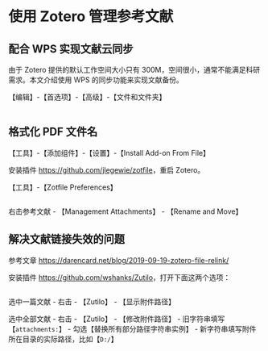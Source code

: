 # 使用 Zotero 管理参考文献

## 配合 WPS 实现文献云同步

由于 Zotero 提供的默认工作空间大小只有 300M，空间很小，通常不能满足科研需求。本文介绍使用 WPS 的同步功能来实现文献备份。

【编辑】-【首选项】-【高级】-【文件和文件夹】

```{figure} ../_static/images/zotero_1.png

```

## 格式化 PDF 文件名

【工具】-【添加组件】-【设置】-【Install Add-on From File】

安装插件 <https://github.com/jlegewie/zotfile>，重启 Zotero。

【工具】-【Zotfile Preferences】

```{figure} ../_static/images/zotero_2.png

```

右击参考文献 - 【Management Attachments】 - 【Rename and Move】

## 解决文献链接失效的问题

参考文章 <https://darencard.net/blog/2019-09-19-zotero-file-relink/>

安装插件 <https://github.com/wshanks/Zutilo>，打开下面这两个选项：

```{figure} ../_static/images/zotero_4.png

```

选中一篇文献 - 右击 - 【Zutilo】 - 【显示附件路径】

选中全部文献 - 右击 - 【Zutilo】 - 【修改附件路径】 - 旧字符串填写【`attachments:`】 - 勾选【替换所有部分路径字符串实例】 - 新字符串填写附件所在目录的实际路径，比如【`D:/`】
